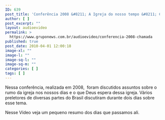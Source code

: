 ```yaml
---
ID: 639
post_title: 'Conferência 2008 &#8211; A Igreja do nosso tempo &#8211; Chamada'
author: [ ]
post_excerpt: ""
layout: audioevideo
permalink: >
  https://www.gruponews.com.br/audioevideo/conferencia-2008-chamada
published: true
post_date: 2010-04-01 12:00:18
image-xl: ""
image-l: ""
image-sq-l: ""
image-sq-m: ""
categories: [ ]
tags: [ ]
---
```

Nessa conferência, realizada em 2008,  foram discutidos assuntos sobre o rumo da igreja nos nossos dias e o que Deus espera dessa igreja. Vários preletores de diversas partes do Brasil discutiram durante dois dias sobre esse tema.

Nesse Vídeo veja um pequeno resumo dos dias que passamos ali.
